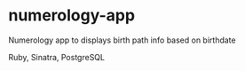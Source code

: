 # numerology-app
Numerology app to displays birth path info based on birthdate

Ruby, Sinatra, PostgreSQL
